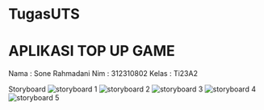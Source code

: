 # TugasUTS

# APLIKASI TOP UP GAME

Nama : Sone Rahmadani
Nim : 312310802
Kelas : Ti23A2


Storyboard
![storyboard 1](https://github.com/user-attachments/assets/550762bc-f72f-469f-826e-eed3f2f71626)
![storyboard 2](https://github.com/user-attachments/assets/1da0e6a5-8a7c-431a-88ab-48dc0c6a0b5f)
![storyboard 3](https://github.com/user-attachments/assets/f1ed897a-cb63-473d-a34f-a1ca1007861d)
![storyboard 4](https://github.com/user-attachments/assets/3fa758dc-daec-4ed6-aa02-2a40f739a81a)
![storyboard 5](https://github.com/user-attachments/assets/d63b5885-479e-4536-93fd-de54970b4cd7)



